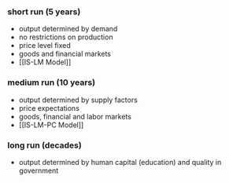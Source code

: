 
### short run (5 years)
- output determined by demand
- no restrictions on production
- price level fixed
- goods and financial markets
- [[IS-LM Model]]

### medium run (10 years)
- output determined by supply factors
- price expectations
- goods, financial and labor markets
- [[IS-LM-PC Model]]

### long run (decades)
- output determined by human capital (education) and quality in government